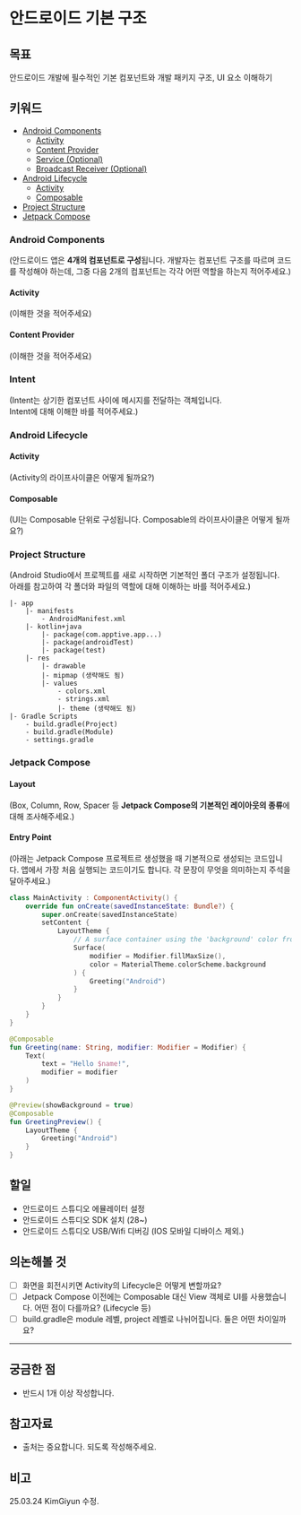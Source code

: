 # 안드로이드 기본 구조
## 목표
안드로이드 개발에 필수적인 기본 컴포넌트와 개발 패키지 구조, UI 요소 이해하기

## 키워드
- [Android Components](#android-components)
    - [Activity](#activity)
    - [Content Provider](#content-provider)
    - [Service (Optional)](#service-optional)
    - [Broadcast Receiver (Optional)](#broadcast-receiver-optional)
- [Android Lifecycle](#android-lifecycle)
    - [Activity](#activity-1)
    - [Composable](#composable)
- [Project Structure](#project-structure)
- [Jetpack Compose](#jetpack-compose)


### Android Components
(안드로이드 앱은 **4개의 컴포넌트로 구성**됩니다. 개발자는 컴포넌트 구조를 따르며 코드를 작성해야 하는데, 그중 다음 2개의 컴포넌트는 각각 어떤 역할을 하는지 적어주세요.)  

#### Activity
(이해한 것을 적어주세요)

#### Content Provider
(이해한 것을 적어주세요)

### Intent
(Intent는 상기한 컴포넌트 사이에 메시지를 전달하는 객체입니다.  
Intent에 대해 이해한 바를 적어주세요.)  

### Android Lifecycle
#### Activity
(Activity의 라이프사이클은 어떻게 될까요?)

#### Composable
(UI는 Composable 단위로 구성됩니다. Composable의 라이프사이클은 어떻게 될까요?)

### Project Structure
(Android Studio에서 프로젝트를 새로 시작하면 기본적인 폴더 구조가 설정됩니다.  
아래를 참고하여 각 폴더와 파일의 역할에 대해 이해하는 바를 적어주세요.)
```plain
|- app
    |- manifests
        - AndroidManifest.xml
    |- kotlin+java
        |- package(com.apptive.app...)
        |- package(androidTest)
        |- package(test)
    |- res
        |- drawable
        |- mipmap (생략해도 됨)
        |- values
            - colors.xml
            - strings.xml
            |- theme (생략해도 됨)
|- Gradle Scripts
    - build.gradle(Project)
    - build.gradle(Module)
    - settings.gradle
```

### Jetpack Compose
#### Layout
(Box, Column, Row, Spacer 등 **Jetpack Compose의 기본적인 레이아웃의 종류**에 대해 조사해주세요.)

#### Entry Point
(아래는 Jetpack Compose 프로젝트르 생성했을 때 기본적으로 생성되는 코드입니다. 앱에서 가장 처음 실행되는 코드이기도 합니다. 각 문장이 무엇을 의미하는지 주석을 달아주세요.)

```kotlin
class MainActivity : ComponentActivity() {
    override fun onCreate(savedInstanceState: Bundle?) {
        super.onCreate(savedInstanceState)
        setContent {
            LayoutTheme {
                // A surface container using the 'background' color from the theme
                Surface(
                    modifier = Modifier.fillMaxSize(),
                    color = MaterialTheme.colorScheme.background
                ) {
                    Greeting("Android")
                }
            }
        }
    }
}

@Composable
fun Greeting(name: String, modifier: Modifier = Modifier) {
    Text(
        text = "Hello $name!",
        modifier = modifier
    )
}

@Preview(showBackground = true)
@Composable
fun GreetingPreview() {
    LayoutTheme {
        Greeting("Android")
    }
}
```

## 할일
- 안드로이드 스튜디오 에뮬레이터 설정
- 안드로이드 스튜디오 SDK 설치 (28~)
- 안드로이드 스튜디오 USB/Wifi 디버깅 (IOS 모바일 디바이스 제외.)

## 의논해볼 것
- [ ] 화면을 회전시키면 Activity의 Lifecycle은 어떻게 변할까요?
- [ ] Jetpack Compose 이전에는 Composable 대신 View 객체로 UI를 사용했습니다. 어떤 점이 다를까요? (Lifecycle 등)
- [ ] build.gradle은 module 레벨, project 레벨로 나뉘어집니다. 둘은 어떤 차이일까요?  
---

## 궁금한 점
- 반드시 1개 이상 작성합니다.

## 참고자료
- 출처는 중요합니다. 되도록 작성해주세요.

## 비고
25.03.24 KimGiyun 수정.
